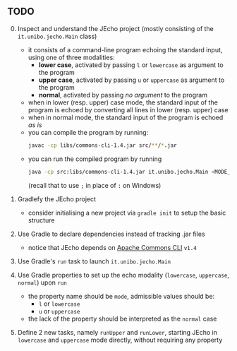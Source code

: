 ## TODO

0. Inspect and understand the JEcho project (mostly consisting of the `it.unibo.jecho.Main` class)
    + it consists of a command-line program echoing the standard input, using one of three modalities:
        - __lower case__, activated by passing `l` or `lowercase` as argument to the program
        - __upper case__, activated by passing `u` or `uppercase` as argument to the program
        - __normal__, activated by passing _no argument_ to the program
    + when in lower (resp. upper) case mode, the standard input of the program is echoed by converting all lines in lower (resp. upper) case
    + when in normal mode, the standard input of the program is echoed _as is_
    + you can compile the program by running:
        ```bash
        javac -cp libs/commons-cli-1.4.jar src/**/*.jar
        ```
    + you can run the compiled program by running
        ```bash
        java -cp src:libs/commons-cli-1.4.jar it.unibo.jecho.Main <MODE_HERE>
        ```
        (recall that to use `;` in place of `:` on Windows)

1. Gradlefy the JEcho project
    + consider initialising a new project via `gradle init` to setup the basic structure

2. Use Gradle to declare dependencies instead of tracking .jar files
    + notice that JEcho depends on [Apache Commons CLI](https://commons.apache.org) `v1.4`

3. Use Gradle's `run` task to launch `it.unibo.jecho.Main`

4. Use Gradle properties to set up the echo modality (`lowercase`, `uppercase`, `normal`) upon `run`
    + the property name should be `mode`, admissible values should be:
        - `l` or `lowercase`
        - `u` or `uppercase`
    + the lack of the property should be interpreted as the `normal` case

5. Define 2 new tasks, namely `runUpper` and `runLower`, starting JEcho in `lowercase` and `uppercase` mode directly, without requiring any property
